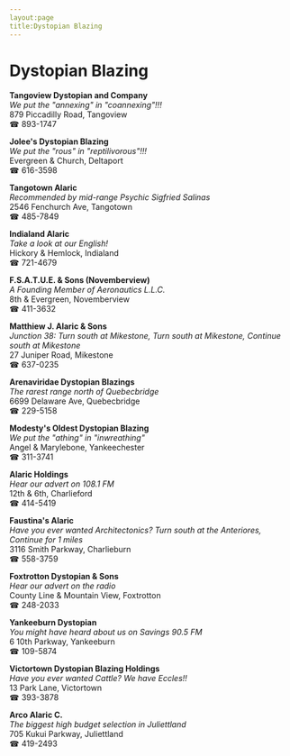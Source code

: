 ```yaml
---
layout:page
title:Dystopian Blazing
---
```

# Dystopian Blazing

**Tangoview Dystopian and Company**  
_We put the "annexing" in "coannexing"!!!_  
879 Piccadilly Road, Tangoview  
☎ 893-1747



**Jolee's Dystopian Blazing**  
_We put the "rous" in "reptilivorous"!!!_  
Evergreen & Church, Deltaport  
☎ 616-3598



**Tangotown Alaric**  
_Recommended by mid-range Psychic Sigfried Salinas_  
2546 Fenchurch Ave, Tangotown  
☎ 485-7849



**Indialand Alaric**  
_Take a look at our English!_  
Hickory & Hemlock, Indialand  
☎ 721-4679



**F.S.A.T.U.E. & Sons (Novemberview)**  
_A Founding Member of Aeronautics L.L.C._  
8th & Evergreen, Novemberview  
☎ 411-3632



**Matthiew J. Alaric & Sons**  
_Junction 38: Turn south at Mikestone, Turn south at Mikestone, Continue south at Mikestone_  
27 Juniper Road, Mikestone  
☎ 637-0235



**Arenaviridae Dystopian Blazings**  
_The rarest range north of Quebecbridge_  
6699 Delaware Ave, Quebecbridge  
☎ 229-5158



**Modesty's Oldest Dystopian Blazing**  
_We put the "athing" in "inwreathing"_  
Angel & Marylebone, Yankeechester  
☎ 311-3741



**Alaric Holdings**  
_Hear our advert on 108.1 FM_  
12th & 6th, Charlieford  
☎ 414-5419



**Faustina's Alaric**  
_Have you ever wanted Architectonics? 
Turn south at the Anteriores, Continue for 1 miles_  
3116 Smith Parkway, Charlieburn  
☎ 558-3759



**Foxtrotton Dystopian & Sons**  
_Hear our advert on the radio_  
County Line & Mountain View, Foxtrotton  
☎ 248-2033



**Yankeeburn Dystopian**  
_You might have heard about us on Savings 90.5 FM_  
6 10th Parkway, Yankeeburn  
☎ 109-5874



**Victortown Dystopian Blazing Holdings**  
_Have you ever wanted Cattle? We have Eccles!!_  
13 Park Lane, Victortown  
☎ 393-3878



**Arco Alaric C.**  
_The biggest high budget selection in Juliettland_  
705 Kukui Parkway, Juliettland  
☎ 419-2493



